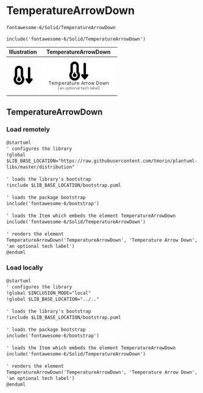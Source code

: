 # TemperatureArrowDown


```text
fontawesome-6/Solid/TemperatureArrowDown
```

```text
include('fontawesome-6/Solid/TemperatureArrowDown')
```



| Illustration | TemperatureArrowDown |
| :---: | :---: |
| ![illustration for Illustration](../../fontawesome-6/Solid/TemperatureArrowDown.png) | ![illustration for TemperatureArrowDown](../../fontawesome-6/Solid/TemperatureArrowDown.Local.png) |




## TemperatureArrowDown

### Load remotely
```plantuml
@startuml
' configures the library
!global $LIB_BASE_LOCATION="https://raw.githubusercontent.com/tmorin/plantuml-libs/master/distribution"

' loads the library's bootstrap
!include $LIB_BASE_LOCATION/bootstrap.puml

' loads the package bootstrap
include('fontawesome-6/bootstrap')

' loads the Item which embeds the element TemperatureArrowDown
include('fontawesome-6/Solid/TemperatureArrowDown')

' renders the element
TemperatureArrowDown('TemperatureArrowDown', 'Temperature Arrow Down', 'an optional tech label')
@enduml
```

### Load locally
```plantuml
@startuml
' configures the library
!global $INCLUSION_MODE="local"
!global $LIB_BASE_LOCATION="../.."

' loads the library's bootstrap
!include $LIB_BASE_LOCATION/bootstrap.puml

' loads the package bootstrap
include('fontawesome-6/bootstrap')

' loads the Item which embeds the element TemperatureArrowDown
include('fontawesome-6/Solid/TemperatureArrowDown')

' renders the element
TemperatureArrowDown('TemperatureArrowDown', 'Temperature Arrow Down', 'an optional tech label')
@enduml
```

